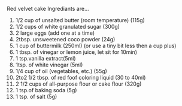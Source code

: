 Red velvet cake Ingrediants are...


1.  1/2 cup of unsalted butter (room temperature) (115g)
2.  1/2 cups of white granulated sugar (300g)
3.  2 large eggs (add one at a time)
4.  2tbsp. unsweetened coco powder (24g)
5.  1 cup of buttermilk (250ml) (or use a tiny bit less then a cup plus)
6.  1 tbsp. of vinegar or lemon juice, let sit for 10min)
7.  1 tsp.vanilla extract(5ml)
8.  1tsp. of white vinegar (5ml)
9.  1/4 cup of oil (vegetables, etc.) (55g)
10. 2to2 1/2 tbsp. of red foof coloring liquid (30 to 40ml)
11. 2 1/2 cups of all-purpose flour or cake flour (320g)
12. 1 tsp.of baking soda (5g)
13. 1 tsp. of salt (5g)
